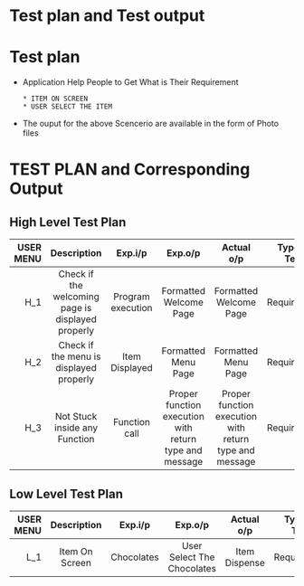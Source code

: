  
 
 # Test plan and Test output
 
 # Test plan

* Application Help People to Get What is Their Requirement


      * ITEM ON SCREEN
      * USER SELECT THE ITEM 

* The ouput for the above Scencerio are available in the form of Photo files

# TEST PLAN and Corresponding Output


## High Level Test Plan
| USER MENU | Description | Exp.i/p | Exp.o/p | Actual o/p | Type of Test |
| -------:|:-----------:|:-------:|:-------:|:----------:|:------------:|
| H_1 | Check if the welcoming page is displayed properly | Program execution | Formatted Welcome Page | Formatted Welcome Page | Requirement |
| H_2 | Check if the menu is displayed properly | Item Displayed | Formatted Menu Page | Formatted Menu Page | Requirement |
| H_3 | Not Stuck inside any Function | Function call | Proper function execution with return type and message | Proper function execution with return type and message | Requirement |



## Low Level Test Plan
| USER MENU | Description | Exp.i/p | Exp.o/p | Actual o/p | Type of Test |
|--------:|:-----------:|:-------:|:-------:|:----------:|:------------:|
| L_1 | Item On Screen | Chocolates | User Select The Chocolates | Item Dispense | Requirement |
